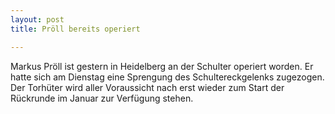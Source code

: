 ```yaml
---
layout: post
title: Pröll bereits operiert

---
```


Markus Pröll ist gestern in Heidelberg an der Schulter operiert worden. Er hatte sich am Dienstag eine Sprengung des Schultereckgelenks zugezogen. Der Torhüter wird aller Voraussicht nach erst wieder zum Start der Rückrunde im Januar zur Verfügung stehen.


